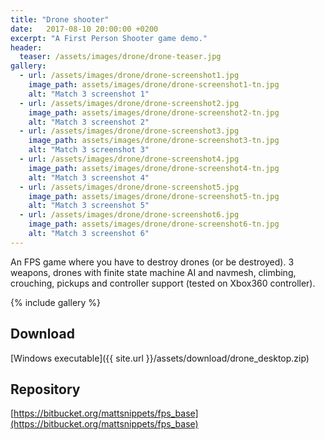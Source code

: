 ```yaml
---
title: "Drone shooter"
date:   2017-08-10 20:00:00 +0200
excerpt: "A First Person Shooter game demo."
header:
  teaser: /assets/images/drone/drone-teaser.jpg
gallery:
  - url: /assets/images/drone/drone-screenshot1.jpg
    image_path: assets/images/drone/drone-screenshot1-tn.jpg
    alt: "Match 3 screenshot 1"
  - url: /assets/images/drone/drone-screenshot2.jpg
    image_path: assets/images/drone/drone-screenshot2-tn.jpg
    alt: "Match 3 screenshot 2"
  - url: /assets/images/drone/drone-screenshot3.jpg
    image_path: assets/images/drone/drone-screenshot3-tn.jpg
    alt: "Match 3 screenshot 3"
  - url: /assets/images/drone/drone-screenshot4.jpg
    image_path: assets/images/drone/drone-screenshot4-tn.jpg
    alt: "Match 3 screenshot 4"
  - url: /assets/images/drone/drone-screenshot5.jpg
    image_path: assets/images/drone/drone-screenshot5-tn.jpg
    alt: "Match 3 screenshot 5"
  - url: /assets/images/drone/drone-screenshot6.jpg
    image_path: assets/images/drone/drone-screenshot6-tn.jpg
    alt: "Match 3 screenshot 6"
---
```


An FPS game where you have to destroy drones (or be destroyed). 3 weapons, drones with finite state machine AI and navmesh, climbing, crouching, pickups and controller support (tested on Xbox360 controller).

{% include gallery %}

## Download
[Windows executable]({{ site.url }}/assets/download/drone_desktop.zip)  

## Repository
[https://bitbucket.org/mattsnippets/fps_base](https://bitbucket.org/mattsnippets/fps_base)  